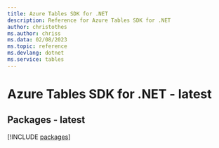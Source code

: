 ```yaml
---
title: Azure Tables SDK for .NET
description: Reference for Azure Tables SDK for .NET
author: christothes
ms.author: chriss
ms.data: 02/08/2023
ms.topic: reference
ms.devlang: dotnet
ms.service: tables
---
```

# Azure Tables SDK for .NET - latest
## Packages - latest
[!INCLUDE [packages](tables-index.md)]